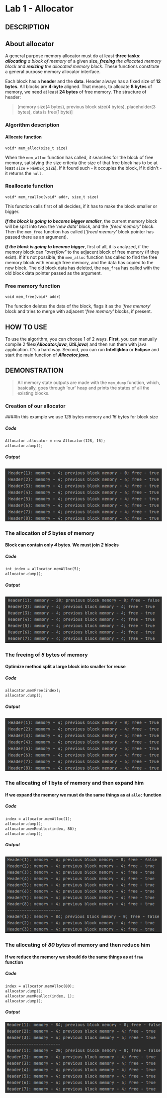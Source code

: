 # Lab 1 - Allocator
## DESCRIPTION
## About allocator

A general purpose memory allocator must do at least **three tasks**: 
***allocating** a block of memory* of a given size, ***freeing** the allocated memory block* and 
***resizing** the allocated memory block*. These functions constitute a general purpose memory allocator interface.

Each block has a **header** and the **data**. Header always has a fixed size of **12 bytes**.
All blocks are **4-byte** aligned.
That means, to allocate **8 bytes** of memory, we need at least **24 bytes** of free memory. The structure of header:
> [memory size(4 bytes), previous block size(4 bytes), placeholder(3 bytes), data is free(1 byte)]

### Algorithm description

#### Allocate function
```
void* mem_alloc(size_t size)
```

When the `mem_alloc` function has called, it searches for the block of free memory, 
satisfying the size criteria (the size of that free block has to be at least `size` + `HEADER_SIZE`). 
If it found such - it occupies the block, if it didn't - it returns the `null`.

### Reallocate function
```
void* mem_realloc(void* addr, size_t size)
```

This function calls first of all decides, if it has to make the block smaller or bigger.

***If the block is going to become ~~bigger~~ smaller***, the current memory block will be split into two: 
the *'new data'* block, and the *'freed memory'* block. Then the `mem_free` function has called 
(*'freed memory'* block pointer has passed there as an argument).

***If the block is going to become bigger***, first of all, it is analyzed, if the memory block can 
*"overflow"* to the adjacent block of free memory (if they exist). 
If it's not possible, the `mem_alloc` function has called to find the free memory 
block with enough free memory, and the data has copied to the new block. 
The old block data has deleted, the `mem_free` has called with the old block 
data pointer passed as the argument.

### Free memory function
```
void mem_free(void* addr)
```

The function deletes the data of the block, flags it as the *'free memory'* 
block and tries to merge with adjacent *'free memory'* blocks, if present.

## HOW TO USE

To use the algorithm, you can choose 1 of 2 ways. **First**, you can manually
compile 2 files(***Allocator.java***, ***Util.java***) and then run them with java application. It's a hard way.
Second, you can run **IntellijIdea** or **Eclipse** and start the main function of ***Allocator.java***.

## DEMONSTRATION

>All memory state outputs are made with the `mem_dump` function, which, basically, 
>goes through 'our' heap and prints the states of all the existing blocks.

### Creation of our allocator
####In this example we use *128* bytes memory and *16* bytes for block size
##### Code
```
Allocator allocator = new Allocator(128, 16);
allocator.dump();
```

##### Output
![creation of alloc](images/creationAlloc.png)
---

### The allocation of *5* bytes of memory
#### Block can contain only *4* bytes. We must join *2* blocks
##### Code
```
int index = allocator.memAlloc(5);
allocator.dump();
```

##### Output
![allocating 5 bytes](images/allocating5Bytes.png)
---

### The freeing of *5* bytes of memory
#### Optimize method split a large block into smaller for reuse
##### Code
```
allocator.memFree(index);
allocator.dump();
```

##### Output
![freeing 5 bytes(same picture as creation of alloc)](images/creationAlloc.png)
---

### The allocating of *1* byte of memory and then expand him
#### If we expand the memory we must do the same things as at `alloc` function
##### Code
```
index = allocator.memAlloc(1);
allocator.dump();
allocator.memRealloc(index, 80);
allocator.dump();
```

##### Output
![freeing 5 bytes(same picture as creation of alloc)](images/extansionRealloc.png)
---

### The allocating of *80* bytes of memory and then reduce him
#### If we reduce the memory we should do the same things as at `free` function
##### Code
```
index = allocator.memAlloc(80);
allocator.dump();
allocator.memRealloc(index, 1);
allocator.dump();
```

##### Output
![freeing 5 bytes(same picture as creation of alloc)](images/reduceRealloc.png)